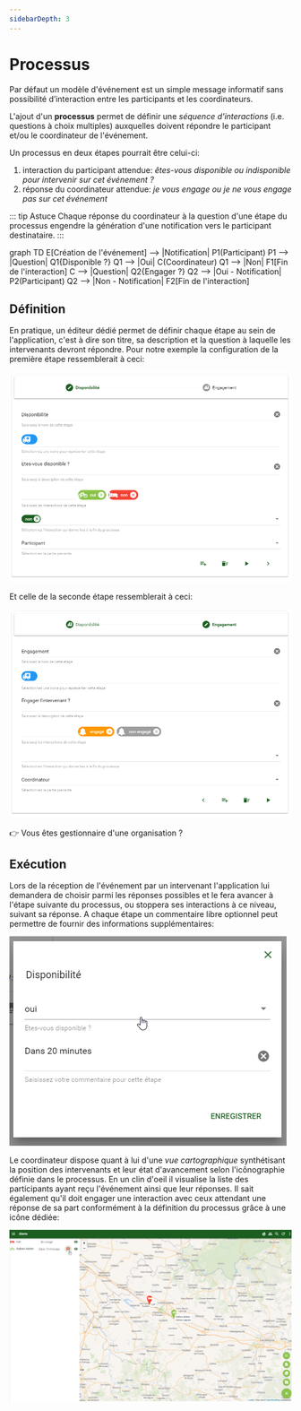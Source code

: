 ```yaml
---
sidebarDepth: 3
---
```


# Processus

Par défaut un modèle d'événement est un simple message informatif sans possibilité d’interaction entre les participants et les coordinateurs.

L'ajout d'un **processus** permet de définir une *séquence d'interactions* (i.e. questions à choix multiples) auxquelles doivent répondre le participant et/ou le coordinateur de l'événement.

Un processus en deux étapes pourrait être celui-ci:
  1. interaction du participant attendue: *êtes-vous disponible ou indisponible pour intervenir sur cet événement ?*
  2. réponse du coordinateur attendue: *je vous engage ou je ne vous engage pas sur cet événement*

::: tip Astuce
Chaque réponse du coordinateur à la question d'une étape du processus engendre la génération d'une notification vers le participant destinataire.
:::

<mermaid>
graph TD
  E[Création de l'événement] --> |Notification| P1(Participant)
  P1 --> |Question| Q1{Disponible ?}
  Q1 --> |Oui| C(Coordinateur)
  Q1 --> |Non| F1[Fin de l'interaction]
  C --> |Question| Q2{Engager ?}
  Q2 --> |Oui - Notification| P2(Participant)
  Q2 --> |Non - Notification| F2[Fin de l'interaction]
</mermaid>

## Définition

En pratique, un éditeur dédié permet de définir chaque étape au sein de l'application, c'est à dire son titre, sa description et la question à laquelle les intervenants devront répondre. Pour notre exemple la configuration de la première étape ressemblerait à ceci:

![workflow-step-1](../../assets/Event-Workflow-1-FR.png)

Et celle de la seconde étape ressemblerait à ceci:

![workflow-step-2](../../assets/Event-Workflow-2-FR.png)

:point_right: Vous êtes gestionnaire d'une organisation ? <tour-link text="Voir comment créer un modèle avec processus" path="home" :params="{ organisation: 'manager', route: 'create-event-template' }"/>

## Exécution

Lors de la réception de l'événement par un intervenant l'application lui demandera de choisir parmi les réponses possibles et le fera avancer à l'étape suivante du processus, ou stoppera ses interactions à ce niveau, suivant sa réponse. A chaque étape un commentaire libre optionnel peut permettre de fournir des informations supplémentaires:

![workflow-interaction](../../assets/Interaction-FR.png)

Le coordinateur dispose quant à lui d'une *vue cartographique* synthétisant la position des intervenants et leur état d'avancement selon l'icônographie définie dans le processus. En un clin d'oeil il visualise la liste des participants ayant reçu l'événement ainsi que leur réponses. Il sait également qu'il doit engager une interaction avec ceux attendant une réponse de sa part conformément à la définition du processus grâce à une icône dédiée:

![workflow-map](../../assets/Event-Map-FR.png)
